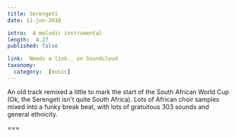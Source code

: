 ```yaml
---
title: Serengeti
date: 11-jun-2010

intro:  A melodic instrumental
length:  4.27
published: false

link:  Needs a link.. on Soundcloud
taxonomy:
  category:  [music]
---
```


An old track remixed a little to mark the start of the South African World Cup (Ok, the Serengeti isn't quite South Africa). Lots of African choir samples mixed into a funky break beat, with lots of gratuitous 303 sounds and general ethnicity.

===
